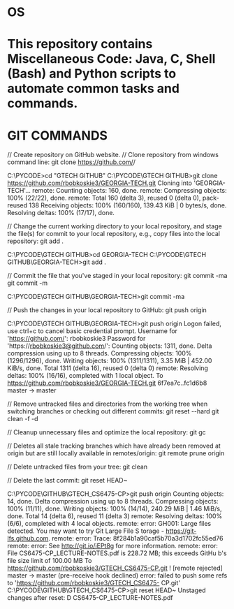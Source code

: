# OS

This repository contains Miscellaneous Code: Java, C, Shell (Bash) and Python scripts to automate common tasks and commands.
====================================================

# GIT COMMANDS
// Create repository on GitHub website.
// Clone repository from windows command line:
   git clone https://github.com/<USER>/<REPOSITORY>

C:\PYCODE>cd "GTECH GITHUB"
C:\PYCODE\GTECH GITHUB>git clone https://github.com/rbobkoskie3/GEORGIA-TECH.git
Cloning into 'GEORGIA-TECH'...
remote: Counting objects: 160, done.
remote: Compressing objects: 100% (22/22), done.
remote: Total 160 (delta 3), reused 0 (delta 0), pack-reused 138
Receiving objects: 100% (160/160), 139.43 KiB | 0 bytes/s, done.
Resolving deltas: 100% (17/17), done.

// Change the current working directory to your local repository, and stage the file(s) for commit to your local repository, e.g., copy files into the local repository:
   git add .

C:\PYCODE\GTECH GITHUB>cd GEORGIA-TECH
C:\PYCODE\GTECH GITHUB\GEORGIA-TECH>git add .

// Commit the file that you've staged in your local repository:
   git commit -ma
   git commit -m <FILE>

C:\PYCODE\GTECH GITHUB\GEORGIA-TECH>git commit -ma

// Push the changes in your local repository to GitHub:
   git push origin

C:\PYCODE\GTECH GITHUB\GEORGIA-TECH>git push origin
Logon failed, use ctrl+c to cancel basic credential prompt.
Username for 'https://github.com/': rbobkoskie3
Password for 'https://rbobkoskie3@github.com/':
Counting objects: 1311, done.
Delta compression using up to 8 threads.
Compressing objects: 100% (1296/1296), done.
Writing objects: 100% (1311/1311), 3.35 MiB | 452.00 KiB/s, done.
Total 1311 (delta 16), reused 0 (delta 0)
remote: Resolving deltas: 100% (16/16), completed with 1 local object.
To https://github.com/rbobkoskie3/GEORGIA-TECH.git
   6f7ea7c..fc1d6b8  master -> master

// Remove untracked files and directories from the working tree when switching branches or checking out different commits:
   git reset --hard
   git clean -f -d

// Cleanup unnecessary files and optimize the local repository:
   git gc

// Deletes all stale tracking branches which have already been removed at origin but are still locally available in remotes/origin:
   git remote prune origin

// Delete untracked files from your tree:
   git clean


// Delete the last commit:
   git reset HEAD~

C:\PYCODE\GITHUB\GTECH_CS6475-CP>git push origin
Counting objects: 14, done.
Delta compression using up to 8 threads.
Compressing objects: 100% (11/11), done.
Writing objects: 100% (14/14), 240.29 MiB | 1.46 MiB/s, done.
Total 14 (delta 6), reused 11 (delta 3)
remote: Resolving deltas: 100% (6/6), completed with 4 local objects.
remote: error: GH001: Large files detected. You may want to try Git Large File S
torage - https://git-lfs.github.com.
remote: error: Trace: 8f284b1a90caf5b70a3d1702fc55ed76
remote: error: See http://git.io/iEPt8g for more information.
remote: error: File CS6475-CP_LECTURE-NOTES.pdf is 228.72 MB; this exceeds GitHu
b's file size limit of 100.00 MB
To https://github.com/rbobkoskie3/GTECH_CS6475-CP.git
! [remote rejected] master -> master (pre-receive hook declined)
error: failed to push some refs to 'https://github.com/rbobkoskie3/GTECH_CS6475-
CP.git'
C:\PYCODE\GITHUB\GTECH_CS6475-CP>git reset HEAD~
Unstaged changes after reset:
D       CS6475-CP_LECTURE-NOTES.pdf
